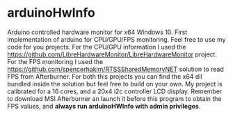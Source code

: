 # arduinoHwInfo
Arduino controlled hardware monitor for x64 Windows 10.
First implementation of arduino for CPU/GPU/FPS monitoring.
Feel free to use my code for you projects.
For the CPU/GPU information I used the https://github.com/LibreHardwareMonitor/LibreHardwareMonitor project.
For the FPS monitoring I used the https://github.com/spencerhakim/RTSSSharedMemoryNET solution to read FPS from Afterburner.
For both this projects you can find the x64 dll bundled inside the solution but feel free to build on your own.
My project is calibrated for a 16 cores, and a 20x4 i2c controller LCD display.
Remember to download MSI Afterburner an launch it before this program to obtain the FPS values, and **always run arduinoHWInfo with admin privileges**.
